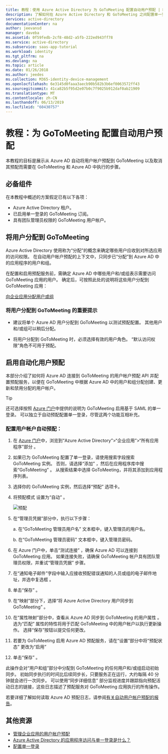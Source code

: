 ```yaml
---
title: 教程：使用 Azure Active Directory 为 GoToMeeting 配置自动用户预配 | Microsoft Docs
description: 了解如何在 Azure Active Directory 和 GoToMeeting 之间配置单一登录。
services: active-directory
documentationCenter: na
author: jeevansd
manager: daveba
ms.assetid: 0f59fedb-2cf8-48d2-a5fb-222ed943ff78
ms.service: active-directory
ms.subservice: saas-app-tutorial
ms.workload: identity
ms.tgt_pltfrm: na
ms.devlang: na
ms.topic: article
ms.date: 01/26/2018
ms.author: jeedes
ms.collection: M365-identity-device-management
ms.openlocfilehash: 6e3145d0faaa3aecb90b582b3b6ef0063572ff43
ms.sourcegitcommit: 41ca82b5f95d2e07b0c7f9025b912daf0ab21909
ms.translationtype: MT
ms.contentlocale: zh-CN
ms.lasthandoff: 06/13/2019
ms.locfileid: "60430757"
---
```

# <a name="tutorial-configure-gotomeeting-for-automatic-user-provisioning"></a>教程：为 GoToMeeting 配置自动用户预配

本教程的目标是展示从 Azure AD 自动将用户帐户预配到 GoToMeeting 以及取消其预配而需要在 GoToMeeting 和 Azure AD 中执行的步骤。

## <a name="prerequisites"></a>必备组件

在本教程中概述的方案假定已有以下各项：

*   Azure Active Directory 租户。
*   已启用单一登录的 GoToMeeting 订阅。
*   具有团队管理员权限的 GoToMeeting 用户帐户。

## <a name="assigning-users-to-gotomeeting"></a>将用户分配到 GoToMeeting

Azure Active Directory 使用称为“分配”的概念来确定哪些用户应收到对所选应用的访问权限。 在自动用户帐户预配的上下文中，只同步已“分配”到 Azure AD 中的应用程序的用户和组。

在配置和启用预配服务前，需确定 Azure AD 中哪些用户和/或组表示需要访问 GoToMeeting 应用的用户。 确定后，可按照此处的说明将这些用户分配到 GoToMeeting 应用：

[向企业应用分配用户或组](https://docs.microsoft.com/azure/active-directory/active-directory-coreapps-assign-user-azure-portal)

### <a name="important-tips-for-assigning-users-to-gotomeeting"></a>将用户分配到 GoToMeeting 的重要提示

*   建议将单个 Azure AD 用户分配到 GoToMeeting 以测试预配配置。 其他用户和/或组可以稍后分配。

*   将用户分配到 GoToMeeting 时，必须选择有效的用户角色。 “默认访问权限”角色不可用于预配。

## <a name="enable-automated-user-provisioning"></a>启用自动化用户预配

本部分介绍了如何将 Azure AD 连接到 GoToMeeting 的用户帐户预配 API 并配置预配服务，以便在 GoToMeeting 中根据 Azure AD 中的用户和组分配创建、更新和禁用分配的用户帐户。

> [!TIP]
> 还可选择按照 [Azure 门户](https://portal.azure.com)中提供的说明为 GoToMeeting 启用基于 SAML 的单一登录。 可以独立于自动预配配置单一登录，尽管这两个功能互相补充。

### <a name="to-configure-automatic-user-account-provisioning"></a>配置用户帐户自动预配：

1. 在 [Azure 门户](https://portal.azure.com)中，浏览到“Azure Active Directory”>“企业应用”>“所有应用程序”部分  。

1. 如果已为 GoToMeeting 配置了单一登录，请使用搜索字段搜索 GoToMeeting 实例。 否则，请选择“添加”  ，然后在应用程序库中搜索“GoToMeeting”  。 从搜索结果中选择 GoToMeeting，并将其添加到应用程序列表。

1. 选择你的 GoToMeeting 实例，然后选择“预配”  选项卡。

1. 将预配模式  设置为“自动”  。 

    ![预配](./media/citrixgotomeeting-provisioning-tutorial/provisioning.png)

1. 在“管理员凭据”部分中，执行以下步骤：
   
    a. 在“GoToMeeting 管理员用户名”  文本框中，键入管理员的用户名。

    b. 在“GoToMeeting 管理员密码”  文本框中，键入管理员密码。

1. 在 Azure 门户中，单击“测试连接”  ，确保 Azure AD 可以连接到 GoToMeeting 应用。 如果连接失败，请确保 GoToMeeting 帐户具有团队管理员权限，并重试“管理员凭据”  步骤。

1. 在“通知电子邮件”字段中输入应接收预配错误通知的人员或组的电子邮件地址，并选中复选框  。

1. 单击“保存”  。

1. 在“映射”部分下，选择“将 Azure Active Directory 用户同步到 GoToMeeting”  。

1. 在“属性映射”部分中，查看从 Azure AD 同步到 GoToMeeting 的用户属性  。 选为“匹配”  属性的特性将用于匹配 GoToMeeting 中的用户帐户以执行更新操作。 选择“保存”按钮以提交任何更改。

1. 若要为 GoToMeeting 启用 Azure AD 预配服务，请在“设置”部分中将“预配状态”  更改为“启用” 

1. 单击“保存”  。

此操作会对“用户和组”部分中分配到 GoToMeeting 的任何用户和/或组启动初始同步。 初始同步执行的时间比后续同步长，只要服务正在运行，大约每隔 40 分钟就会进行一次同步。 可以使用“同步详细信息”  部分监视进度并跟踪指向预配活动日志的链接，这些日志描述了预配服务对 GoToMeeting 应用执行的所有操作。

若要详细了解如何读取 Azure AD 预配日志，请参阅[有关自动用户帐户预配的报告](../manage-apps/check-status-user-account-provisioning.md)。

## <a name="additional-resources"></a>其他资源

* [管理企业应用的用户帐户预配](tutorial-list.md)
* [Azure Active Directory 的应用程序访问与单一登录是什么？](../manage-apps/what-is-single-sign-on.md)
* [配置单一登录](https://docs.microsoft.com/azure/active-directory/active-directory-saas-citrix-gotomeeting-tutorial)


